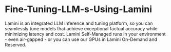 # Fine-Tuning-LLM-s-Using-Lamini
Lamini is an integrated LLM inference and tuning platform, so you can seamlessly tune models that achieve exceptional factual accuracy while minimizing latency and cost. Lamini Self-Managed runs in your environment - even air-gapped - or you can use our GPUs in Lamini On-Demand and Reserved.
